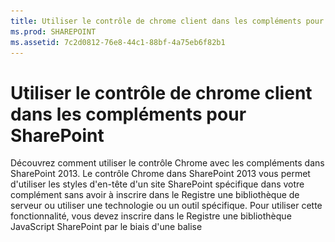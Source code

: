 ```yaml
---
title: Utiliser le contrôle de chrome client dans les compléments pour SharePoint
ms.prod: SHAREPOINT
ms.assetid: 7c2d0812-76e8-44c1-88bf-4a75eb6f82b1
---
```



# Utiliser le contrôle de chrome client dans les compléments pour SharePoint
Découvrez comment utiliser le contrôle Chrome avec les compléments dans SharePoint 2013.
Le contrôle Chrome dans SharePoint 2013 vous permet d'utiliser les styles d'en-tête d'un site SharePoint spécifique dans votre complément sans avoir à inscrire dans le Registre une bibliothèque de serveur ou utiliser une technologie ou un outil spécifique. Pour utiliser cette fonctionnalité, vous devez inscrire dans le Registre une bibliothèque JavaScript SharePoint par le biais d'une balise <script> standard. Vous pouvez fournir un espace réservé au moyen d'un élément HTML **div** et personnaliser davantage le contrôle au moyen des options disponibles. Le contrôle hérite de son aspect à partir du site web SharePoint spécifié.
  
    
    


## Conditions préalables à l'utilisation des exemples de cet article
<a name="SP15Usechromecontrol_Prereq"> </a>

Pour suivre les étapes de cet exemple, vous avez besoin des éléments suivants :
  
    
    

- Visual Studio 2015
    
  
- Un environnement de développement SharePoint 2013 (isolation de complément requise pour les scénarios locaux)
    
  
Pour obtenir des instructions sur la manière de configurer un environnement de développement adapté à vos besoins, voir  [Commencer à créer des applications pour Office et SharePoint](http://msdn.microsoft.com/library/187f8c8c-1b15-471c-80b5-69a40e67deea%28Office.15%29.aspx).
  
    
    

### Concepts clés à connaître avant d'utiliser le contrôle Chrome

Le tableau suivant indique les articles utiles pouvant vous aider à comprendre les concepts figurant dans un scénario utilisant le contrôle Chrome.
  
    
    

**Tableau 1. Principaux concepts pour l'utilisation du contrôle Chrome**


|**Titre d'article**|**Description**|
|:-----|:-----|
| [Compléments](sharepoint-add-ins.md) <br/> |Découvrez le nouveau modèle de complément SharePoint 2013 qui vous permet de créer des compléments, qui sont des solutions faciles à utiliser et de taille réduite destinées aux utilisateurs finaux.  <br/> |
| [Conception de l'expérience utilisateur pour les compléments dans SharePoint](ux-design-for-sharepoint-add-ins.md) <br/> |Découvrez les options d'expérience utilisateur et les solutions à votre disposition lorsque vous créez des Compléments SharePoint.  <br/> |
| [Héberger des sites web, des sites web de complément et des composants SharePoint dans SharePoint 2013](host-webs-add-in-webs-and-sharepoint-components-in-sharepoint-2013.md) <br/> |Découvrez la différence entre les sites web hôtes et les sites web de complément. Découvrez les composants SharePoint 2013 pouvant être inclus dans un Complément SharePoint, les composants déployés sur le site web hôte, les composants déployés sur le site web de complément et la façon dont le site web de complément est déployé dans un domaine isolé.  <br/> |
   

## Exemple de code : utiliser le contrôle Chrome dans votre complément hébergé par le cloud
<a name="SP15Usechromecontrol_Codeexample"> </a>

Un complément hébergé par le cloud inclut au moins un composant distant. Pour plus d'informations, voir  [Choisir les modèles de développement et l'hébergement d'un complément pour SharePoint](choose-patterns-for-developing-and-hosting-your-sharepoint-add-in.md). Pour utiliser le contrôle Chrome dans votre complément hébergé sur le cloud, procédez comme suit :
  
    
    

1. Créez le Complément SharePoint et les projets web distants.
    
  
2. Envoyez les options de configuration par défaut dans la chaîne de requête.
    
  
3. Ajoutez une page web au projet web.
    
  
La Figure 1 présente une page web avec le contrôle Chrome.
  
    
    

**Figure 1. Page web avec le contrôle Chrome**

  
    
    

  
    
    
![Page web distante avec le contrôle Chrome](images/ChromeControl_result.png)
  
    
    

### Pour créer le Complément SharePoint et les projets web distants


1. Ouvrez Visual Studio 2015 en tant qu'administrateur. (Pour cela, cliquez avec le bouton droit de la souris sur l'icône Visual Studio 2015 dans le menu **Démarrer**, puis choisissez **Exécuter en tant qu'administrateur**.)
    
  
2. Créez un projet à l'aide du modèle **Complément SharePoint**.
    
    La Figure 2 montre l'emplacement du modèle **Complément SharePoint** dans Visual Studio 2015, sous **Modèles**, **Visual C#**, **Office/SharePoint**, **Compléments Office**.
    

   **Figure 2. Modèle de complément SharePoint dans Visual Studio**

  

     ![Modèle d'application pour SharePoint 2013 de Visual Studio](images/AppForSharePointVSTemplate.PNG)
  

  

  
3. Fournissez l'URL du site web SharePoint que vous voulez utiliser pour le débogage.
    
  
4. Sélectionnez **Hébergement par le fournisseur** comme option d'hébergement pour votre complément. Pour obtenir un exemple de code hébergé sur SharePoint, voir [SharePoint-Add-in-JSOM-BasicDataOperations](https://github.com/OfficeDev/SharePoint-Add-in-JSOM-BasicDataOperations).
    
    À la fin de l'Assistant, votre structure dans l' **Explorateur de solutions** devrait ressembler à celle illustrée dans la Figure 3.
    

   **Figure 3. Projets Complément pour SharePoint dans l'Explorateur de solutions**

  

     ![Projets d'application pour SharePoint dans l'Explorateur de solutions](images/AppVSTemplateSolutionExplorer.jpg)
  

  

  

### Pour envoyer les options de configuration par défaut dans la chaîne de requête


1. Ouvrez le fichier Appmanifest.xml dans l'éditeur du manifeste.
    
  
2. Ajoutez le jeton **{StandardTokens}** et un paramètre _SPHostTitle_ supplémentaire à la chaîne de requête. La Figure 4 illustre l'éditeur de manifeste avec les paramètres de chaîne de requête configurés.
    
   **Figure 4. Éditeur de manifeste avec les paramètres de chaîne de requête pour le contrôle Chrome**

  

     ![Éditeur de manifeste avec paramètres de chaîne de requête](images/ChromeControl_manifest.PNG)
  

    Le contrôle Chrome prend automatiquement les valeurs suivantes dans la chaîne de requête :
    
  - **SPHostUrl**
    
  
  - **SPHostTitle**
    
  
  - **SPAppWebUrl**
    
  
  - **SPLanguage**
    
  

    **{StandardTokens}** inclut **SPHostUrl** et **SPAppWebUrl**.
    
  

### Pour ajouter une page utilisant le contrôle Chrome dans le projet web


1. Cliquez avec le bouton droit sur le projet web et ajoutez un nouveau formulaire web.
    
  
2. Copiez le balisage suivant et collez-le dans la page ASPX. Le balisage effectue les tâches suivantes :
    
  - Charge la bibliothèque AJAX à partir du réseau de distribution de contenu Microsoft (CDN).
    
  
  - Charge la bibliothèque jQuery à partir du réseau de distribution de contenu Microsoft.
    
  
  - Charge le fichier SP.UI.Controls.js au moyen de la fonction jQuery **getScript**.
    
  
  - Définit une fonction de rappel pour l'événement **onCssLoaded**.
    
  
  - Prépare les options pour le contrôle Chrome.
    
  
  - Initialise le contrôle Chrome.
    
  

 ```HTML
  
<!DOCTYPE html>
<html xmlns="http://www.w3.org/1999/xhtml">
<head>
    <title>Chrome control host page</title>
    <script 
        src="//ajax.aspnetcdn.com/ajax/4.0/1/MicrosoftAjax.js" 
        type="text/javascript">
    </script>
    <script 
        type="text/javascript" 
        src="//ajax.aspnetcdn.com/ajax/jQuery/jquery-1.7.2.min.js">
    </script>      
    <script 
        type="text/javascript"
        src="ChromeLoader.js">
    </script>
<script type="text/javascript">
"use strict";

var hostweburl;

//load the SharePoint resources
$(document).ready(function () {
    //Get the URI decoded URL.
    hostweburl =
        decodeURIComponent(
            getQueryStringParameter("SPHostUrl")
    );

    // The SharePoint js files URL are in the form:
    // web_url/_layouts/15/resource
    var scriptbase = hostweburl + "/_layouts/15/";

    // Load the js file and continue to the 
    //   success handler
    $.getScript(scriptbase + "SP.UI.Controls.js", renderChrome)
});

// Callback for the onCssLoaded event defined
//  in the options object of the chrome control
function chromeLoaded() {
    // When the page has loaded the required
    //  resources for the chrome control,
    //  display the page body.
    $("body").show();
}

//Function to prepare the options and render the control
function renderChrome() {
    // The Help, Account and Contact pages receive the 
    //   same query string parameters as the main page
    var options = {
        "appIconUrl": "siteicon.png",
        "appTitle": "Chrome control add-in",
        "appHelpPageUrl": "Help.html?"
            + document.URL.split("?")[1],
        // The onCssLoaded event allows you to 
        //  specify a callback to execute when the
        //  chrome resources have been loaded.
        "onCssLoaded": "chromeLoaded()",
        "settingsLinks": [
            {
                "linkUrl": "Account.html?"
                    + document.URL.split("?")[1],
                "displayName": "Account settings"
            },
            {
                "linkUrl": "Contact.html?"
                    + document.URL.split("?")[1],
                "displayName": "Contact us"
            }
        ]
    };

    var nav = new SP.UI.Controls.Navigation(
                            "chrome_ctrl_placeholder",
                            options
                        );
    nav.setVisible(true);
}

// Function to retrieve a query string value.
// For production purposes you may want to use
//  a library to handle the query string.
function getQueryStringParameter(paramToRetrieve) {
    var params =
        document.URL.split("?")[1].split("&amp;");
    var strParams = "";
    for (var i = 0; i < params.length; i = i + 1) {
        var singleParam = params[i].split("=");
        if (singleParam[0] == paramToRetrieve)
            return singleParam[1];
    }
}
</script>
</head>

<!-- The body is initally hidden. 
     The onCssLoaded callback allows you to 
     display the content after the required
     resources for the chrome control have
     been loaded.  -->
<body style="display: none">

    <!-- Chrome control placeholder -->
    <div id="chrome_ctrl_placeholder"></div>

    <!-- The chrome control also makes the SharePoint
          Website stylesheet available to your page -->
    <h1 class="ms-accentText">Main content</h1>
    <h2 class="ms-accentText">The chrome control</h2>
    <div id="MainContent">
        This is the page's main content. 
        You can use the links in the header to go to the help, 
        account or contact pages.
    </div>
</body>
</html>
 ```

3. Vous pouvez également utiliser le contrôle Chrome de façon déclarative. Dans l'exemple de code suivant, le code HTML déclare le contrôle sans utiliser de code JavaScript pour configurer et initialiser le contrôle. Le code effectue les tâches suivantes :
    
  - Fournit un espace réservé pour le fichier SP.UI.Controls.js JavaScript.
    
  
  - Charge de façon dynamique le fichier SP.UI.Controls.js.
    
  
  - Fournit un espace réservé pour le contrôle Chrome et spécifie les options en les incorporant dans le code HTML.
    
  

 ```HTML
  
<!DOCTYPE html>
<html xmlns="http://www.w3.org/1999/xhtml">
<head>
    <title>Chrome control host page</title>
    <script 
        src="http://ajax.aspnetcdn.com/ajax/4.0/1/MicrosoftAjax.js" 
        type="text/javascript">
    </script>
    <script 
        type="text/javascript" 
        src="http://ajax.aspnetcdn.com/ajax/jQuery/jquery-1.7.2.min.js">
    </script>      
    <script type="text/javascript">
    var hostweburl;

    // Load the SharePoint resources.
    $(document).ready(function () {

        // Get the URI decoded add-in web URL.
        hostweburl =
            decodeURIComponent(
                getQueryStringParameter("SPHostUrl")
        );

        // The SharePoint js files URL are in the form:
        // web_url/_layouts/15/resource.js
        var scriptbase = hostweburl + "/_layouts/15/";

        // Load the js file and continue to the 
        // success handler.
        $.getScript(scriptbase + "SP.UI.Controls.js")
    });

    // Function to retrieve a query string value.
    // For production purposes you may want to use
    // a library to handle the query string.
    function getQueryStringParameter(paramToRetrieve) {
        var params =
            document.URL.split("?")[1].split("&amp;");
        var strParams = "";
        for (var i = 0; i < params.length; i = i + 1) {
            var singleParam = params[i].split("=");
            if (singleParam[0] == paramToRetrieve)
                return singleParam[1];
        }
    }
    </script>
</head>
<body>

    <!-- Chrome control placeholder 
           Options are declared inline.  -->
    <div 
        id="chrome_ctrl_container"
        data-ms-control="SP.UI.Controls.Navigation"  
        data-ms-options=
            '{  
                "appHelpPageUrl" : "Help.html",
                "appIconUrl" : "siteIcon.png",
                "appTitle" : "Chrome control add-in",
                "settingsLinks" : [
                    {
                        "linkUrl" : "Account.html",
                        "displayName" : "Account settings"
                    },
                    {
                        "linkUrl" : "Contact.html",
                        "displayName" : "Contact us"
                    }
                ]
             }'>
    </div>
    
    <!-- The chrome control also makes the SharePoint
          Website style sheet available to your page. -->
    <h1 class="ms-accentText">Main content</h1>
    <h2 class="ms-accentText">The chrome control</h2>
    <div id="MainContent">
        This is the page's main content. 
        You can use the links in the header to go to the help, 
        account or contact pages.
    </div>
</body>
</html>
 ```


    La bibliothèque SP.UI.Controls.js effectue automatiquement un rendu du contrôle si elle trouve l'attribut **data-ms-control="SP.UI.Controls.Navigation"** dans un élément **div**.
    
  

### Pour modifier l'élément StartPage dans le manifeste du complément


1. Double-cliquez sur le fichier **AppManifest.xml** dans l' **Explorateur de solutions**.
    
  
2. Dans le menu déroulant **Page de démarrage**, choisissez la page web qui utilise le contrôle Chrome.
    
  

### Pour générer et exécuter la solution


1. Vérifiez que le projet de Complément SharePoint est défini en tant que projet de démarrage.
    
  
2. Appuyez sur la touche F5.
    
    > **REMARQUE**
      > Lorsque vous appuyez sur F5, Visual Studio génère la solution, déploie le complément et ouvre la page des autorisations pour le complément. 
3. Choisissez le bouton **Approuver**.
    
  
4. Cliquez sur l'icône de complément **ContrôleChromeHébergéNuage**.
    
  
5. Lorsque vous utilisez le contrôle Chrome dans vos pages web, vous pouvez également utiliser la feuille de style du site web SharePoint, comme illustré dans la Figure 4.
    
   **Figure 5. Feuille de style du site web SharePoint utilisée dans la page**

  

     ![Feuille de style de site web SharePoint utilisée dans une page](images/ChromControl_stylesheet.png)
  

  

  

**Tableau 2. Dépannage de la solution**


|**Problème**|**Solution**|
|:-----|:-----|
|Exception non gérée **SP n'est pas défini**. <br/> |Vérifiez que votre navigateur charge le fichier SP.UI.Controls.js.  <br/> |
|Le contrôle Chrome ne s'affiche pas correctement.  <br/> |Le contrôle Chrome prend en charge uniquement les modes de document Internet Explorer 8 et supérieur. Assurez-vous que votre navigateur affiche la page en mode de document Internet Explorer 8 ou supérieur.  <br/> |
|Erreur de certificat.  <br/> |Définissez la propriété **SSL activé** de votre projet web sur False. Dans le projet de Complément SharePoint, définissez la propriété **Projet Web** surAucun, puis redéfinissez la propriété conformément au nom de votre projet web.  <br/> |
   

## Étapes suivantes
<a name="SP15Usechromecontrol_Nextsteps"> </a>

Cet article a illustré l'utilisation du contrôle Chrome dans un Complément SharePoint. Pour plus d'informations, vous pouvez découvrir les autres composants d'expérience utilisateur disponibles pour les Compléments SharePoint. Pour plus d'informations, voir :
  
    
    

-  [Exemple de code : utiliser le contrôle Chrome dans un complément hébergé sur le cloud](http://code.msdn.microsoft.com/SharePoint-2013-Work-with-089ecc6f)
    
  
-  [Exemple de code : utiliser le contrôle Chrome et la bibliothèque inter-domaines (CSOM)](http://code.msdn.microsoft.com/SharePoint-2013-Use-the-97c30a2e)
    
  
-  [Exemple de code : utiliser le contrôle Chrome et la bibliothèque inter-domaines (REST)](http://code.msdn.microsoft.com/SharePoint-2013-Use-the-a759e9f8)
    
  
-  [Utilisation d'une feuille de style de site web SharePoint dans les compléments pour SharePoint](use-a-sharepoint-website-s-style-sheet-in-sharepoint-add-ins.md)
    
  
-  [Créer des actions personnalisées à déployer avec les compléments pour SharePoint](create-custom-actions-to-deploy-with-sharepoint-add-ins.md)
    
  
-  [Créer des composants de complément à installer avec votre complément pour SharePoint](create-add-in-parts-to-install-with-your-sharepoint-add-in.md)
    
  

## Ressources supplémentaires
<a name="SP15Usechromecontrol_Addresources"> </a>


-  [Configurer un environnement de développement local pour les compléments pour SharePoint](set-up-an-on-premises-development-environment-for-sharepoint-add-ins.md)
    
  
-  [Conception de l'expérience utilisateur pour les compléments dans SharePoint](ux-design-for-sharepoint-add-ins.md)
    
  
-  [Conseils pour la conception de l'expérience utilisateur des compléments pour SharePoint](sharepoint-add-ins-ux-design-guidelines.md)
    
  
-  [Créer des composants d'expérience utilisateur dans SharePoint 2013](create-ux-components-in-sharepoint-2013.md)
    
  
-  [Penser de trois manières différentes les options de conception des compléments pour SharePoint](three-ways-to-think-about-design-options-for-sharepoint-add-ins.md)
    
  
-  [Aspects importants du contexte de développement et de l'architecture des compléments pour SharePoint](important-aspects-of-the-sharepoint-add-in-architecture-and-development-landscap.md)
    
  

